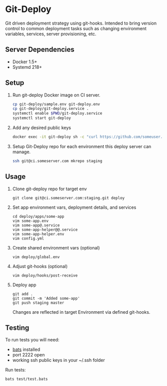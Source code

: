 # Git-Deploy #

Git driven deployment strategy using git-hooks. Intended to bring version
control to common deployment tasks such as changing environment variables,
services, server provisioning, etc.

## Server Dependencies ##

  * Docker 1.5+
  * Systemd 218+

## Setup ##

1. Run git-deploy Docker image on CI server.

    ```bash
    cp git-deploy/sample.env git-deploy.env
    cp git-deploy/git-deploy.service .
    systemctl enable $PWD/git-deploy.service
    systemctl start git-deploy
    ```

3. Add any desired public keys

    ```bash
    docker exec -it git-deploy sh -c "curl https://github.com/someuser.keys >> .ssh/authorized_keys"
   ```

2. Setup Git-Deploy repo for each environment this deploy server can manage.

    ```bash
    ssh git@ci.someserver.com mkrepo staging
   ```

## Usage ##

1. Clone git-deploy repo for target env

    ```
    git clone git@ci.someserver.com:staging.git deploy
    ```

2. Set app environment vars, deployment details, and services

    ```
    cd deploy/apps/some-app
    vim some-app.env 
    vim some-app@.service
    vim some-app-helper@@.service
    vim some-app-helper.env 
    vim config.yml
    ```

3. Create shared environment vars (optional)

    ```
    vim deploy/global.env 
    ```

4. Adjust git-hooks (optional)

    ```
    vim deploy/hooks/post-receive
    ```

5. Deploy app

    ```
    git add .
    git commit -m 'Added some-app'
    git push staging master
    ```

    Changes are reflected in target Environment via defined git-hooks.

## Testing ##

To run tests you will need:
  * [bats](https://github.com/sstephenson/bats) installed
  * port 2222 open
  * working ssh public keys in your ~/.ssh folder

Run tests:
```
bats test/test.bats
```
